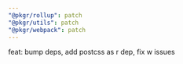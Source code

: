 ```yaml
---
"@pkgr/rollup": patch
"@pkgr/utils": patch
"@pkgr/webpack": patch
---
```


feat: bump deps, add postcss as r dep, fix w issues
